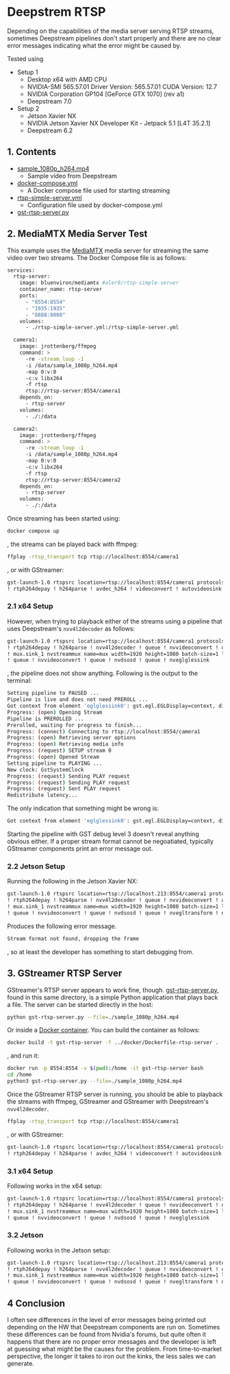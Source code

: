 # Deepstrem RTSP

Depending on the capabilities of the media server serving RTSP streams, sometimes Deepstream pipelines don't start properly and there are no clear
error messages indicating what the error might be caused by.

Tested using
* Setup 1
  * Desktop x64 with AMD CPU
  * NVIDIA-SMI 565.57.01 Driver Version: 565.57.01 CUDA Version: 12.7
  * NVIDIA Corporation GP104 [GeForce GTX 1070] (rev a1)
  * Deepstream 7.0
* Setup 2
  * Jetson Xavier NX
  * NVIDIA Jetson Xavier NX Developer Kit - Jetpack 5.1 [L4T 35.2.1]
  * Deepstream 6.2

## 1. Contents

* [sample_1080p_h264.mp4](./sample_1080p_h264.mp4)
  * Sample video from Deepstream
* [docker-compose.yml](./docker-compose.yml)
  * A Docker compose file used for starting streaming
* [rtsp-simple-server.yml](./rtsp-simple-server.yml)
  * Configuration file used by docker-compose.yml
* [gst-rtsp-server.py](./gst-rtsp-server.py)

## 2. MediaMTX Media Server Test

This example uses the [MediaMTX](https://github.com/bluenviron/mediamtx) media server for streaming the same video over two streams. The Docker Compose
file is as follows:

```bash
services:
  rtsp-server:
    image: bluenviron/mediamtx #aler9/rtsp-simple-server
    container_name: rtsp-server
    ports:
      - "8554:8554"
      - "1935:1935"
      - "8888:8888"
    volumes:
      - ./rtsp-simple-server.yml:/rtsp-simple-server.yml

  camera1:
    image: jrottenberg/ffmpeg
    command: >
      -re -stream_loop -1
      -i /data/sample_1080p_h264.mp4
      -map 0:v:0
      -c:v libx264
      -f rtsp
      rtsp://rtsp-server:8554/camera1
    depends_on:
      - rtsp-server
    volumes:
      - ./:/data

  camera2:
    image: jrottenberg/ffmpeg
    command: >
      -re -stream_loop -1
      -i /data/sample_1080p_h264.mp4
      -map 0:v:0
      -c:v libx264
      -f rtsp
      rtsp://rtsp-server:8554/camera2
    depends_on:
      - rtsp-server
    volumes:
      - ./:/data
```

Once streaming has been started using:

```bash
docker compose up
```

, the streams can be played back with ffmpeg:

```bash
ffplay -rtsp_transport tcp rtsp://localhost:8554/camera1
```

, or with GStreamer:

```bash
gst-launch-1.0 rtspsrc location=rtsp://localhost:8554/camera1 protocols=tcp latency=200 \
! rtph264depay ! h264parse ! avdec_h264 ! videoconvert ! autovideosink
```

### 2.1 x64 Setup

However, when trying to playback either of the streams using a pipeline that uses Deepstream's `nvv4l2decoder` as follows:

```bash
gst-launch-1.0 rtspsrc location=rtsp://localhost:8554/camera1 protocols=tcp latency=500 \
! rtph264depay ! h264parse ! nvv4l2decoder ! queue ! nvvideoconvert ! queue \
! mux.sink_1 nvstreammux name=mux width=1920 height=1080 batch-size=1 live-source=1 \
! queue ! nvvideoconvert ! queue ! nvdsosd ! queue ! nveglglessink
```

, the pipeline does not show anything. Following is the output to the terminal:

```bash
Setting pipeline to PAUSED ...
Pipeline is live and does not need PREROLL ...
Got context from element 'eglglessink0': gst.egl.EGLDisplay=context, display=(GstEGLDisplay)NULL;
Progress: (open) Opening Stream
Pipeline is PREROLLED ...
Prerolled, waiting for progress to finish...
Progress: (connect) Connecting to rtsp://localhost:8554/camera1
Progress: (open) Retrieving server options
Progress: (open) Retrieving media info
Progress: (request) SETUP stream 0
Progress: (open) Opened Stream
Setting pipeline to PLAYING ...
New clock: GstSystemClock
Progress: (request) Sending PLAY request
Progress: (request) Sending PLAY request
Progress: (request) Sent PLAY request
Redistribute latency...
```

The only indication that something might be wrong is:

```bash
Got context from element 'eglglessink0': gst.egl.EGLDisplay=context, display=(GstEGLDisplay)NULL;
```

Starting the pipeline with GST debug level 3 doesn't reveal anything obvious either. If a proper stream format cannot be negoatiated, 
typically GStreamer components print an error message out.

### 2.2 Jetson Setup

Running the following in the Jetson Xavier NX:


```bash
gst-launch-1.0 rtspsrc location=rtsp://localhost.213:8554/camera1 protocols=tcp latency=500 \
! rtph264depay ! h264parse ! nvv4l2decoder ! queue ! nvvideoconvert ! queue \
! mux.sink_1 nvstreammux name=mux width=1920 height=1080 batch-size=1 live-source=1 \
! queue ! nvvideoconvert ! queue ! nvdsosd ! queue ! nvegltransform ! nveglglessink
```

Produces the following error message.

```bash
Stream format not found, dropping the frame
```

, so at least the developer has something to start debugging from. 

## 3. GStreamer RTSP Server

GStreamer's RTSP server appears to work fine, though. [gst-rtsp-server.py](gst-rtsp-server.py), found in this same directory, is a simple Python application
that plays back a file. The server can be started directly in the host:

```bash
python gst-rtsp-server.py --file=./sample_1080p_h264.mp4
```

Or inside a [Docker container](Dockerfile-rtsp-server). You can build the container as follows:

```bash
docker build -t gst-rtsp-server -f ../docker/Dockerfile-rtsp-server .
```

, and run it:

```bash
docker run -p 8554:8554 -v $(pwd):/home -it gst-rtsp-server bash
cd /home
python3 gst-rtsp-server.py --file=./sample_1080p_h264.mp4
```

Once the GStreamer RTSP server is running, you should be able to playback the streams with ffmpeg, GStreamer and GStreamer with Deepstream's `nvv4l2decoder`.

```bash
ffplay -rtsp_transport tcp rtsp://localhost:8554/camera1
```

, or with GStreamer:

```bash
gst-launch-1.0 rtspsrc location=rtsp://localhost:8554/camera1 protocols=tcp latency=200 \
! rtph264depay ! h264parse ! avdec_h264 ! videoconvert ! autovideosink
```

### 3.1 x64 Setup

Following works in the x64 setup:

```bash
gst-launch-1.0 rtspsrc location=rtsp://localhost:8554/camera1 protocols=tcp latency=500 \
! rtph264depay ! h264parse ! nvv4l2decoder ! queue ! nvvideoconvert ! queue \
! mux.sink_1 nvstreammux name=mux width=1920 height=1080 batch-size=1 live-source=1 \
! queue ! nvvideoconvert ! queue ! nvdsosd ! queue ! nveglglessink
```

### 3.2 Jetson

Following works in the Jetson setup:

```bash
gst-launch-1.0 rtspsrc location=rtsp://localhost.213:8554/camera1 protocols=tcp latency=500 \
! rtph264depay ! h264parse ! nvv4l2decoder ! queue ! nvvideoconvert ! queue \
! mux.sink_1 nvstreammux name=mux width=1920 height=1080 batch-size=1 live-source=1 \
! queue ! nvvideoconvert ! queue ! nvdsosd ! queue ! nvegltransform ! nveglglessink
```

## 4 Conclusion

I often see differences in the level 
of error messages being printed out depending on the HW that Deepstream components are run on. Sometimes these differences can be found from Nvidia's forums, but quite often it happens
that there are no proper error messages and the developer is left at guessing what might be the causes for the problem. From time-to-market perspective, the longer it takes to iron out the kinks,
the less sales we can generate.
